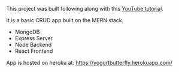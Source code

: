 This project was built following along with this [YouTube tutorial](https://www.youtube.com/watch?v=-0exw-9YJBo).

It is a basic CRUD app built on the MERN stack
- MongoDB
- Express Server
- Node Backend
- React Frontend

App is hosted on heroku at: https://yogurtbutterfly.herokuapp.com/